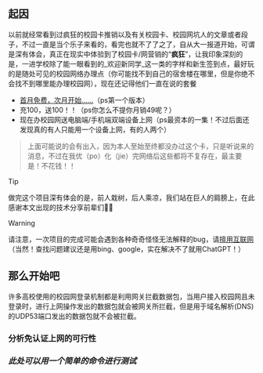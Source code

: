 <h2>起因</h2>

以前就经常看到过疯狂的校园卡推销以及有关校园卡、校园网坑人的文章或者段子，不过一直是当个乐子来看的，看完也就不了了之了，自从大一报道开始，可谓是深有体会，真正在现实中体验到了校园卡/网营销的“**疯狂**”，让我印象深刻的是，一进学校除了能一眼看到的_欢迎新同学_这一类的字样和新生签到点，最好玩的是随处可见的校园网络办理点（你可能找不到自己的宿舍楼在哪里，但是你绝不会找不到哪里能办理校园网），现在还记得他们一直在说的套餐
 - <u>首月免费，次月开始......</u>（ps第一个版本）
- 充100，送100！！（ps你怎么不提你月销49呢？）
 - 现在办校园网送电脑端/手机端双端设备上网（ps最资本的一集！不过后面还发现真的有人只能用一个设备上网，有的人两个）
> 上面可能说的会有出入，因为本人至始至终都没办过这个卡，只是听说来的消息，不过在我优（po）化（jie）完网络后这些都将不复存在，最主要是！不花钱！！

> [!TIP]
> 做完这个项目深有体会的是，前人栽树，后人乘凉，我们站在巨人的肩膀上，在此感谢本文出现的技术分享前辈们🙏🙏

> [!WARNING]
>请注意，一次项目的完成可能会遇到各种奇奇怪怪无法解释的bug，请[擅用互联网](https://yangh9.github.io/baidu/?s=%E9%A1%B9%E7%9B%AE%E5%87%BA%E7%8E%B0bug%E6%80%8E%E4%B9%88%E5%8A%9E)（当然！查找问题建议还是用bing、google，实在解决不了就用ChatGPT！）

<h2>那么开始吧</h2>
许多高校使用的校园网登录机制都是利用网关拦截数据包，当用户接入校园网且未登录时，进行上网操作发出的数据包就会被网关所拦截，但是用于域名解析(DNS)的UDP53端口发出的数据包就不会被拦截。

<h3>分析免认证上网的可行性<h3>

_此处可以用一个简单的命令进行测试_






